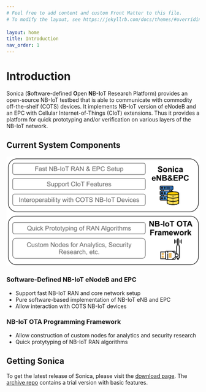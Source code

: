 ```yaml
---
# Feel free to add content and custom Front Matter to this file.
# To modify the layout, see https://jekyllrb.com/docs/themes/#overriding-theme-defaults

layout: home
title: Introduction
nav_order: 1
---
```


# Introduction

Sonica (**S**oftware-defined **O**pen **N**B-**I**oT Resear**c**h Pl**a**tform)
provides an open-source NB-IoT testbed that is able to communicate with commodity off-the-shelf (COTS) devices.
It implements NB-IoT version of eNodeB and an EPC with Cellular
Internet-of-Things (CIoT) extensions.
Thus it provides a platform for quick prototyping and/or verification
on various layers of the NB-IoT network.

## Current System Components

![Sonica Components](assets/sonica-overview.png "Sonica Components")

### Software-Defined NB-IoT eNodeB and EPC
* Support fast NB-IoT RAN and core network setup
* Pure software-based implementation of NB-IoT eNB and EPC
* Allow interaction with COTS NB-IoT devices

### NB-IoT OTA Programming Framework
* Allow construction of custom nodes for analytics and security research
* Quick protytyping of NB-IoT RAN algorithms

## Getting Sonica

To get the latest release of Sonica, please visit the [download page](http://metro.cs.ucla.edu/codeshare.html).
The [archive repo](https://github.com/sonica-nbiot/sonica) contains a trial version with basic features.

